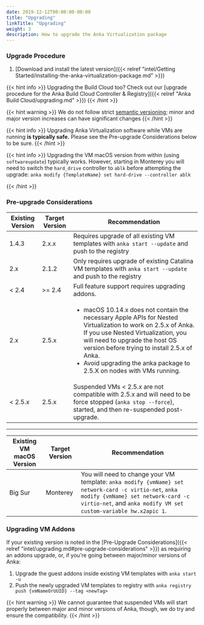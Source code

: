 ```yaml
---
date: 2019-12-12T00:00:00-00:00
title: "Upgrading"
linkTitle: "Upgrading"
weight: 3
description: How to upgrade the Anka Virtualization package
---
```


### Upgrade Procedure

1. [Download and install the latest version]({{< relref "intel/Getting Started/installing-the-anka-virtualization-package.md" >}})

{{< hint info >}}
Upgrading the Build Cloud too? Check out our [upgrade procedure for the Anka Build Cloud Controller & Registry]({{< relref "Anka Build Cloud/upgrading.md" >}})
{{< /hint >}}

{{< hint warning >}}
We do not follow strict [semantic versioning](https://semver.org/); minor and major version increases can have significant changes
{{< /hint >}}

{{< hint info >}}
Upgrading Anka Virtualization software while VMs are running **is typically safe.** Please see the Pre-upgrade Considerations below to be sure.
{{< /hint >}}

{{< hint info >}}
Upgrading the VM macOS version from within (using `softwareupdate`) typically works. However, starting in Monterey you will need to switch the `hard_drive` controller to `ablk` before attempting the upgrade: `anka modify {TemplateName} set hard-drive --controller ablk`

{{< /hint >}}

### Pre-upgrade Considerations

Existing Version | Target Version | Recommendation
--- | --- | ---
1.4.3 | 2.x.x | Requires upgrade of all existing VM templates with `anka start --update` and push to the registry
2.x | 2.1.2 | Only requires upgrade of existing Catalina VM templates with `anka start --update` and push to the registry
< 2.4 | >= 2.4 | Full feature support requires upgrading addons.
2.x | 2.5.x | <ul><li>macOS 10.14.x does not contain the necessary Apple APIs for Nested Virtualization to work on 2.5.x of Anka. If you use Nested Virtualization, you will need to upgrade the host OS version before trying to install 2.5.x of Anka.</li><li>Avoid upgrading the anka package to 2.5.X on nodes with VMs running.</li></ul>
< 2.5.x | 2.5.x | Suspended VMs < 2.5.x are not compatible with 2.5.x and will need to be force stopped (`anka stop --force`), started, and then re-suspended post-upgrade.

--- 

Existing VM macOS Version | Target Version | Recommendation
--- | --- | ---
Big Sur | Monterey | You will need to change your VM template: `anka modify {vmName} set network-card -c virtio-net`, `anka modify {vmName} set network-card -c virtio-net`, and `anka modify VM set custom-variable hw.x2apic 1`.


### Upgrading VM Addons

If your existing version is noted in the [Pre-Upgrade Considerations]({{< relref "intel/upgrading.md#pre-upgrade-considerations" >}}) as requiring an addons upgrade, or, if you're going between major/minor versions of Anka:

   1. Upgrade the guest addons inside existing VM templates with `anka start -u`
   2. Push the newly upgraded VM templates to registry with `anka registry push {vmNameOrUUID} --tag <newTag>`

{{< hint warning >}}
We cannot guarantee that suspended VMs will start properly between major and minor versions of Anka, though, we do try and ensure the compatibility.
{{< /hint >}}
